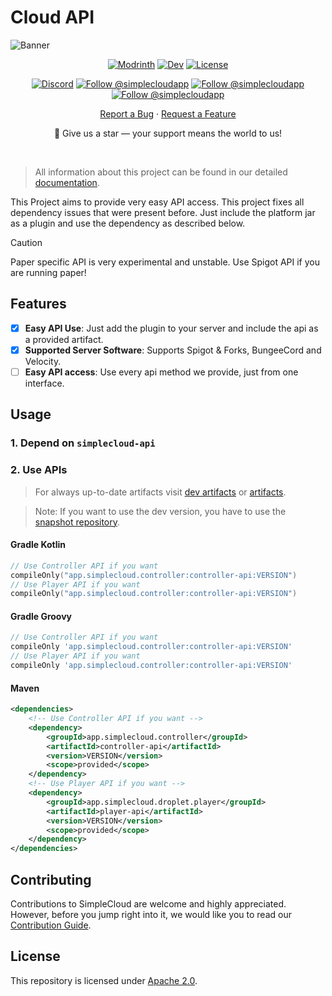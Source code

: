 # Cloud API

![Banner][banner]

<div align="center">

[![Modrinth][badge-modrinth]][modrinth]
[![Dev][badge-dev]][dev]
[![License][badge-license]][license]
<br>

[![Discord][badge-discord]][social-discord]
[![Follow @simplecloudapp][badge-x]][social-x]
[![Follow @simplecloudapp][badge-bluesky]][social-bluesky]
[![Follow @simplecloudapp][badge-youtube]][social-youtube]
<br>

[Report a Bug][issue-bug-report]
·
[Request a Feature][issue-feature-request]
<br>

🌟 Give us a star — your support means the world to us!
</div>
<br>

> All information about this project can be found in our detailed [documentation][docs-thisproject].

This Project aims to provide very easy API access. This project fixes all dependency issues that were present before.
Just include the platform jar as a plugin and use the dependency as described below.

> [!CAUTION]
> Paper specific API is very experimental and unstable. Use Spigot API if you are running paper!

## Features

- [x] **Easy API Use**: Just add the plugin to your server and include the api as a provided artifact.
- [x] **Supported Server Software**: Supports Spigot & Forks, BungeeCord and Velocity.
- [ ] **Easy API access**: Use every api method we provide, just from one interface.

## Usage

### 1. Depend on `simplecloud-api`

### 2. Use APIs 
> For always up-to-date artifacts visit [dev artifacts][dev-artifacts] or [artifacts][artifacts].

> Note: If you want to use the dev version, you have to use the [snapshot repository][snapshots].

#### Gradle Kotlin

```kt
// Use Controller API if you want
compileOnly("app.simplecloud.controller:controller-api:VERSION")
// Use Player API if you want
compileOnly("app.simplecloud.controller:controller-api:VERSION")
```

#### Gradle Groovy

```groovy
// Use Controller API if you want
compileOnly 'app.simplecloud.controller:controller-api:VERSION'
// Use Player API if you want
compileOnly 'app.simplecloud.controller:controller-api:VERSION'
```

#### Maven

```xml
<dependencies>
    <!-- Use Controller API if you want -->
    <dependency>
        <groupId>app.simplecloud.controller</groupId>
        <artifactId>controller-api</artifactId>
        <version>VERSION</version>
        <scope>provided</scope>
    </dependency>
    <!-- Use Player API if you want -->
    <dependency>
        <groupId>app.simplecloud.droplet.player</groupId>
        <artifactId>player-api</artifactId>
        <version>VERSION</version>
        <scope>provided</scope>
    </dependency>
</dependencies>
```

## Contributing

Contributions to SimpleCloud are welcome and highly appreciated. However, before you jump right into it, we would like
you to read our [Contribution Guide][docs-contribute].

## License

This repository is licensed under [Apache 2.0][license].


<!-- LINK GROUP -->

<!-- ✅ PLEASE EDIT -->

[banner]: https://simplecloud.app/api/banner/Cloud%20API

[issue-bug-report]: https://github.com/simplecloudapp/cloud-api/issues/new?labels=bug&projects=template=01_BUG-REPORT.yml&title=%5BBUG%5D+%3Ctitle%3E

[issue-feature-request]: https://github.com/simplecloudapp/cloud-api/discussions/new?category=ideas

[docs-thisproject]: https://docs.simplecloud.app/api

[docs-contribute]: https://docs.simplecloud.app/contribute

[modrinth]: https://modrinth.com/organization/simplecloud

[dev]: https://repo.simplecloud.app/#/snapshots/app/simplecloud/cloud-api


[artifacts]: https://repo.simplecloud.app/#/snapshots/app/simplecloud/api/cloud-api

[dev-artifacts]: https://repo.simplecloud.app/#/snapshots/app/simplecloud/cloud-api

[badge-maven-central]: https://img.shields.io/maven-central/v/app.simplecloud.api/cloud-api?labelColor=18181b&style=flat-square&color=65a30d&label=Release

[badge-dev]: https://repo.simplecloud.app/api/badge/latest/snapshots/app/simplecloud/api/cloud-api?name=Dev&style=flat-square&color=0ea5e9

<!-- ⛔ DON'T TOUCH -->

[license]: https://opensource.org/licenses/Apache-2.0

[snapshots]: https://repo.simplecloud.app/#/snapshots

[social-x]: https://x.com/simplecloudapp

[social-bluesky]: https://bsky.app/profile/simplecloud.app

[social-youtube]: https://www.youtube.com/@thesimplecloud9075

[social-discord]: https://discord.simplecloud.app

[badge-modrinth]: https://img.shields.io/badge/modrinth-18181b.svg?style=flat-square&logo=modrinth

[badge-license]: https://img.shields.io/badge/apache%202.0-blue.svg?style=flat-square&label=license&labelColor=18181b&style=flat-square&color=e11d48

[badge-discord]: https://img.shields.io/badge/Community_Discord-d95652.svg?style=flat-square&logo=discord&color=27272a

[badge-x]: https://img.shields.io/badge/Follow_@simplecloudapp-d95652.svg?style=flat-square&logo=x&color=27272a

[badge-bluesky]: https://img.shields.io/badge/Follow_@simplecloud.app-d95652.svg?style=flat-square&logo=bluesky&color=27272a

[badge-youtube]: https://img.shields.io/badge/youtube-d95652.svg?style=flat-square&logo=youtube&color=27272a